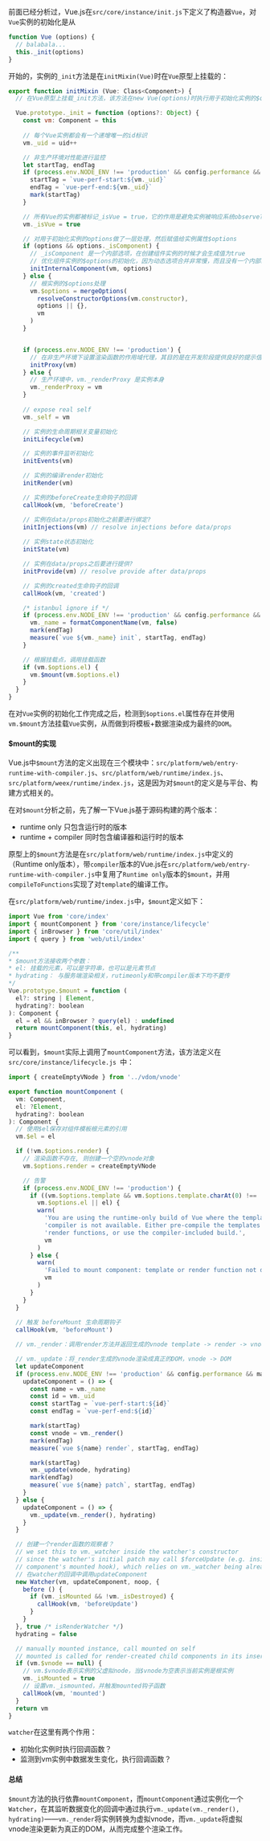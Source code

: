 前面已经分析过，Vue.js在`src/core/instance/init.js`下定义了构造器`Vue`，对`Vue`实例的初始化是从
```js
function Vue (options) {
  // balabala...
  this._init(options)
}
```
开始的，实例的`_init`方法是在`initMixin(Vue)`时在`Vue`原型上挂载的：

```js
export function initMixin (Vue: Class<Component>) {
  // 在Vue原型上挂载_init方法，该方法在new Vue(options)时执行用于初始化实例的$options

  Vue.prototype._init = function (options?: Object) {
    const vm: Component = this
  
    // 每个Vue实例都会有一个递增唯一的id标识
    vm._uid = uid++

    // 非生产环境对性能进行监控
    let startTag, endTag
    if (process.env.NODE_ENV !== 'production' && config.performance && mark) {
      startTag = `vue-perf-start:${vm._uid}`
      endTag = `vue-perf-end:${vm._uid}`
      mark(startTag)
    }

    // 所有Vue的实例都被标记_isVue = true，它的作用是避免实例被响应系统observe?
    vm._isVue = true

    // 对用于初始化实例的options做了一层处理，然后赋值给实例属性$options
    if (options && options._isComponent) {
      // _isComponent 是一个内部选项，在创建组件实例的时候才会生成值为true
      // 优化组件实例的$options的初始化，因为动态选项合并非常慢，而且没有一个内部组件选项需要特殊处理?
      initInternalComponent(vm, options)
    } else {
      // 根实例的$options处理
      vm.$options = mergeOptions(
        resolveConstructorOptions(vm.constructor),
        options || {},
        vm
      )
    }


    if (process.env.NODE_ENV !== 'production') {
      // 在非生产环境下设置渲染函数的作用域代理，其目的是在开发阶段提供良好的提示信息（如在模板内访问实例上不存在的属性，则会给出准确的报错信息）
      initProxy(vm)
    } else {
      // 生产环境中，vm._renderProxy 是实例本身
      vm._renderProxy = vm
    }
  
    // expose real self
    vm._self = vm

    // 实例的生命周期相关变量初始化
    initLifecycle(vm)

    // 实例的事件监听初始化
    initEvents(vm)

    // 实例的编译render初始化
    initRender(vm)

    // 实例的beforeCreate生命钩子的回调
    callHook(vm, 'beforeCreate')

    // 实例在data/props初始化之前要进行绑定?
    initInjections(vm) // resolve injections before data/props
    
    // 实例state状态初始化
    initState(vm)

    // 实例在data/props之后要进行提供?
    initProvide(vm) // resolve provide after data/props

    // 实例的created生命钩子的回调
    callHook(vm, 'created')

    /* istanbul ignore if */
    if (process.env.NODE_ENV !== 'production' && config.performance && mark) {
      vm._name = formatComponentName(vm, false)
      mark(endTag)
      measure(`vue ${vm._name} init`, startTag, endTag)
    }

    // 根据挂载点，调用挂载函数
    if (vm.$options.el) {
      vm.$mount(vm.$options.el)
    }
  }
}
```

在对`Vue`实例的初始化工作完成之后，检测到`$options.el`属性存在并使用`vm.$mount`方法挂载`Vue`实例，从而做到将模板+数据渲染成为最终的`DOM`。

#### $mount的实现
Vue.js中`$mount`方法的定义出现在三个模块中：`src/platform/web/entry-runtime-with-compiler.js`、`src/platform/web/runtime/index.js`、`src/platform/weex/runtime/index.js`，这是因为对`$mount`的定义是与平台、构建方式相关的。

在对`$mount`分析之前，先了解一下Vue.js基于源码构建的两个版本：
- runtime only 只包含运行时的版本
- runtime + compiler 同时包含编译器和运行时的版本

原型上的`$mount`方法是在`src/platform/web/runtime/index.js`中定义的（Runtime only版本），带`compiler`版本的Vue.js在`src/platform/web/entry-runtime-with-compiler.js`中复用了`Runtime only`版本的`$mount`，并用`compileToFunctions`实现了对`template`的编译工作。

在`src/platform/web/runtime/index.js`中，`$mount`定义如下：

```js
import Vue from 'core/index'
import { mountComponent } from 'core/instance/lifecycle'
import { inBrowser } from 'core/util/index'
import { query } from 'web/util/index'

/**
* $mount方法接收两个参数：
* el: 挂载的元素，可以是字符串，也可以是元素节点
* hydrating： 与服务端渲染相关，rutimeonly和带compiler版本下均不要传
*/
Vue.prototype.$mount = function (
  el?: string | Element,
  hydrating?: boolean
): Component {
  el = el && inBrowser ? query(el) : undefined
  return mountComponent(this, el, hydrating)
}

```

可以看到，`$mount`实际上调用了`mountComponent`方法，该方法定义在`src/core/instance/lifecycle.js `中：
```js
import { createEmptyVNode } from '../vdom/vnode'

export function mountComponent (
  vm: Component,
  el: ?Element,
  hydrating?: boolean
): Component {
  // 使用$el保存对组件模板根元素的引用
  vm.$el = el

  if (!vm.$options.render) {
    // 渲染函数不存在, 则创建一个空的vnode对象
    vm.$options.render = createEmptyVNode

    // 告警
    if (process.env.NODE_ENV !== 'production') {
      if ((vm.$options.template && vm.$options.template.charAt(0) !== '#') ||
        vm.$options.el || el) {
        warn(
          'You are using the runtime-only build of Vue where the template ' +
          'compiler is not available. Either pre-compile the templates into ' +
          'render functions, or use the compiler-included build.',
          vm
        )
      } else {
        warn(
          'Failed to mount component: template or render function not defined.',
          vm
        )
      }
    }
  }
  
  // 触发 beforeMount 生命周期钩子
  callHook(vm, 'beforeMount')

  // vm._render：调用render方法并返回生成的vnode template -> render -> vnode

  // vm._update：将_render生成的vnode渲染成真正的DOM，vnode -> DOM
  let updateComponent
  if (process.env.NODE_ENV !== 'production' && config.performance && mark) {
    updateComponent = () => {
      const name = vm._name
      const id = vm._uid
      const startTag = `vue-perf-start:${id}`
      const endTag = `vue-perf-end:${id}`

      mark(startTag)
      const vnode = vm._render()
      mark(endTag)
      measure(`vue ${name} render`, startTag, endTag)

      mark(startTag)
      vm._update(vnode, hydrating)
      mark(endTag)
      measure(`vue ${name} patch`, startTag, endTag)
    }
  } else {
    updateComponent = () => {
      vm._update(vm._render(), hydrating)
    }
  }

  // 创建一个render函数的观察者？
  // we set this to vm._watcher inside the watcher's constructor
  // since the watcher's initial patch may call $forceUpdate (e.g. inside child
  // component's mounted hook), which relies on vm._watcher being already defined
  // 在watcher的回调中调用updateComponent
  new Watcher(vm, updateComponent, noop, {
    before () {
      if (vm._isMounted && !vm._isDestroyed) {
        callHook(vm, 'beforeUpdate')
      }
    }
  }, true /* isRenderWatcher */)
  hydrating = false

  // manually mounted instance, call mounted on self
  // mounted is called for render-created child components in its inserted hook
  if (vm.$vnode == null) {
    // vm.$vnode表示实例的父虚拟node，当$vnode为空表示当前实例是根实例
    vm._isMounted = true
    // 设置vm._ismounted，并触发mounted钩子函数
    callHook(vm, 'mounted')
  }
  return vm
}
```

`watcher`在这里有两个作用：
- 初始化实例时执行回调函数？
- 监测到vm实例中数据发生变化，执行回调函数？

#### 总结
`$mount`方法的执行依靠`mountComponent`，而`mountComponent`通过实例化一个`Watcher`，在其监听数据变化的回调中通过执行`vm._update(vm._render(), hydrating)`——`vm._render`将实例转换为虚拟vnode，而`vm._update`将虚拟vnode渲染更新为真正的DOM，从而完成整个渲染工作。